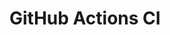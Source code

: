 # GitHub Actions CI
















































































































































































































































































































































































































































































































































































































